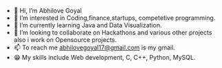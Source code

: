 - 👋 Hi, I’m Abhilove Goyal
- 👀 I’m interested in Coding,finance,startups, competetive programming.
- 🌱 I’m currently learning Java and Data Visualization.
- 💞️ I’m looking to collaborate on Hackathons and various other projects also i work on Opensource projects.
- 📫 To reach me abhilovegoyal17@gmail.com is my gmail.
- 😁 My skills include Web development, C, C++, Python, MySQL. 

<!---
Love17ab/Love17ab is a ✨ special ✨ repository because its `README.md` (this file) appears on your GitHub profile.
You can click the Preview link to take a look at your changes.
--->
